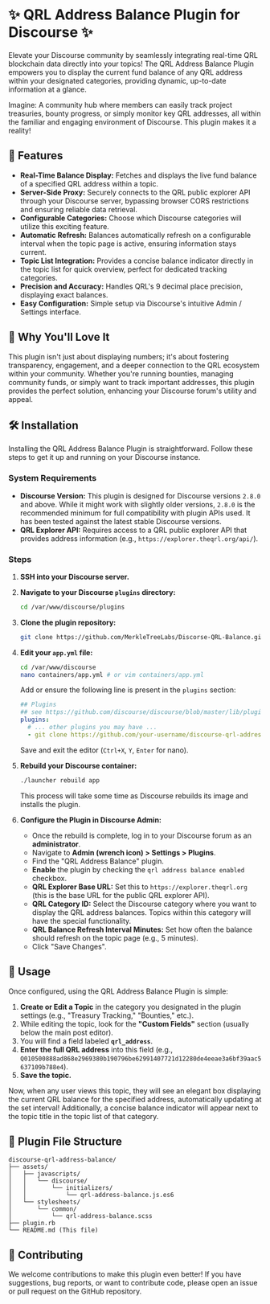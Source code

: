 # ✨ QRL Address Balance Plugin for Discourse ✨

Elevate your Discourse community by seamlessly integrating real-time QRL blockchain data directly into your topics! The QRL Address Balance Plugin empowers you to display the current fund balance of any QRL address within your designated categories, providing dynamic, up-to-date information at a glance.

Imagine: A community hub where members can easily track project treasuries, bounty progress, or simply monitor key QRL addresses, all within the familiar and engaging environment of Discourse. This plugin makes it a reality!

## 🚀 Features

*   **Real-Time Balance Display:** Fetches and displays the live fund balance of a specified QRL address within a topic.
*   **Server-Side Proxy:** Securely connects to the QRL public explorer API through your Discourse server, bypassing browser CORS restrictions and ensuring reliable data retrieval.
*   **Configurable Categories:** Choose which Discourse categories will utilize this exciting feature.
*   **Automatic Refresh:** Balances automatically refresh on a configurable interval when the topic page is active, ensuring information stays current.
*   **Topic List Integration:** Provides a concise balance indicator directly in the topic list for quick overview, perfect for dedicated tracking categories.
*   **Precision and Accuracy:** Handles QRL's 9 decimal place precision, displaying exact balances.
*   **Easy Configuration:** Simple setup via Discourse's intuitive Admin / Settings interface.

## 🌟 Why You'll Love It

This plugin isn't just about displaying numbers; it's about fostering transparency, engagement, and a deeper connection to the QRL ecosystem within your community. Whether you're running bounties, managing community funds, or simply want to track important addresses, this plugin provides the perfect solution, enhancing your Discourse forum's utility and appeal.

## 🛠️ Installation

Installing the QRL Address Balance Plugin is straightforward. Follow these steps to get it up and running on your Discourse instance.

### System Requirements

*   **Discourse Version:** This plugin is designed for Discourse versions `2.8.0` and above. While it might work with slightly older versions, `2.8.0` is the recommended minimum for full compatibility with plugin APIs used. It has been tested against the latest stable Discourse versions.
*   **QRL Explorer API:** Requires access to a QRL public explorer API that provides address information (e.g., `https://explorer.theqrl.org/api/`).

### Steps

1.  **SSH into your Discourse server.**

2.  **Navigate to your Discourse `plugins` directory:**
    ```bash
    cd /var/www/discourse/plugins
    ```

3.  **Clone the plugin repository:**
    ```bash
    git clone https://github.com/MerkleTreeLabs/Discorse-QRL-Balance.git
    ```

4.  **Edit your `app.yml` file:**
    ```bash
    cd /var/www/discourse
    nano containers/app.yml # or vim containers/app.yml
    ```
    Add or ensure the following line is present in the `plugins` section:
    ```yaml
    ## Plugins
    ## see https://github.com/discourse/discourse/blob/master/lib/plugin/README.md
    plugins:
      # ... other plugins you may have ...
      - git clone https://github.com/your-username/discourse-qrl-address-balance.git # <--- This line
    ```
    Save and exit the editor (`Ctrl+X`, `Y`, `Enter` for nano).

5.  **Rebuild your Discourse container:**
    ```bash
    ./launcher rebuild app
    ```
    This process will take some time as Discourse rebuilds its image and installs the plugin.

6.  **Configure the Plugin in Discourse Admin:**
    *   Once the rebuild is complete, log in to your Discourse forum as an **administrator**.
    *   Navigate to **Admin (wrench icon) > Settings > Plugins**.
    *   Find the "QRL Address Balance" plugin.
    *   **Enable** the plugin by checking the `qrl address balance enabled` checkbox.
    *   **QRL Explorer Base URL:** Set this to `https://explorer.theqrl.org` (this is the base URL for the public QRL explorer API).
    *   **QRL Category ID:** Select the Discourse category where you want to display the QRL address balances. Topics within this category will have the special functionality.
    *   **QRL Balance Refresh Interval Minutes:** Set how often the balance should refresh on the topic page (e.g., 5 minutes).
    *   Click "Save Changes".

## 🚀 Usage

Once configured, using the QRL Address Balance Plugin is simple:

1.  **Create or Edit a Topic** in the category you designated in the plugin settings (e.g., "Treasury Tracking," "Bounties," etc.).
2.  While editing the topic, look for the **"Custom Fields"** section (usually below the main post editor).
3.  You will find a field labeled **`qrl_address`**.
4.  **Enter the full QRL address** into this field (e.g., `Q010500888ad868e2969380b190796be62991407721d12280de4eeae3a6bf39aac5637109b788e4`).
5.  **Save the topic.**

Now, when any user views this topic, they will see an elegant box displaying the current QRL balance for the specified address, automatically updating at the set interval! Additionally, a concise balance indicator will appear next to the topic title in the topic list of that category.


## 📂 Plugin File Structure

```
discourse-qrl-address-balance/
├── assets/
│   ├── javascripts/
│   │   └── discourse/
│   │       └── initializers/
│   │           └── qrl-address-balance.js.es6
│   └── stylesheets/
│       └── common/
│           └── qrl-address-balance.scss
├── plugin.rb
└── README.md (This file)
```


## 🤝 Contributing

We welcome contributions to make this plugin even better! If you have suggestions, bug reports, or want to contribute code, please open an issue or pull request on the GitHub repository.